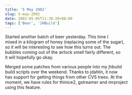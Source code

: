 ```yaml
---
title: '5 May 2002'
slug: 5-may-2002
date: 2002-05-05T11:39:28+08:00
tags: ['Beer', 'JHBuild']
---
```


Started another batch of beer yesterday. This time I\
mixed in a kilogram of honey (replacing some of the sugar),\
so it will be interesting to see how this turns out. The\
bubbles coming out of the airlock smell fairly different, so\
it will hopefully go okay.

Merged some patches from various people into my jhbuild\
build scripts over the weekend. Thanks to jdahlin, it now\
has support for getting things from other CVS trees. At the\
moment, we have rules for thinice2, gstreamer and mrproject\
using this feature.
